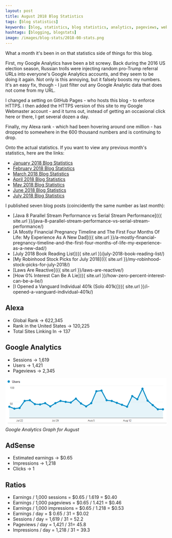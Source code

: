 ```yaml
---
layout: post
title: August 2018 Blog Statistics
tags: [blog statistics]
keywords: [blog, statistics, blog statistics, analytics, pageviews, webmaster, webmaster tools, alexa, google]
hashtags: [blogging, blogstats]
image: /images/blog-stats/2018-08-stats.png
---
```


What a month it's been in on that statistics side of things for this blog.

First, my Google Analytics have been a bit screwy. Back during the 2016 US election season, Russian trolls were injecting random pro-Trump referral URLs into everyone's Google Analytics accounts, and they seem to be doing it again. Not only is this annoying, but it falsely boosts my numbers. It's an easy fix, though - I just filter out any Google Analytic data that does not come from my URL.

I changed a setting on GitHub Pages - who hosts this blog - to enforce  HTTPS. I then added the HTTPS version of this site to my Google Webmaster account - and it turns out, instead of getting an occasional click here or there, I get several dozen a day. 

Finally, my Alexa rank - which had been hovering around one million - has dropped to somewhere in the 600 thousand numbers and is continuing to drop.

Onto the actual statistics. If you want to view any previous month's statistics, here are the links:

* [January 2018 Blog Statistics](http://hendrixjoseph.github.io/january-2018-blog-statistics/)
* [February 2018 Blog Statistics](http://hendrixjoseph.github.io/february-2018-blog-statistics/)
* [March 2018 Blog Statistics](http://hendrixjoseph.github.io/march-2018-blog-statistics/)
* [April 2018 Blog Statistics](http://hendrixjoseph.github.io/april-2018-blog-statistics/)
* [May 2018 Blog Statistics](http://hendrixjoseph.github.io/may-2018-blog-statistics/)
* [June 2018 Blog Statistics](http://hendrixjoseph.github.io/june-2018-blog-statistics/)
* [July 2018 Blog Statistics](http://hendrixjoseph.github.io/july-2018-blog-statistics/)

I published seven blog posts (coincidently the same number as last month):

* [Java 8 Parallel Stream Performance vs Serial Stream Performance]({{ site.url }}/java-8-parallel-stream-performance-vs-serial-stream-performance/)
* [A Mostly Financial Pregnancy Timeline and The First Four Months Of Life: My Experience As A New Dad]({{ site.url }}/a-mostly-financial-pregnancy-timeline-and-the-first-four-months-of-life-my-experience-as-a-new-dad/)
* [July 2018 Book Reading List]({{ site.url }}/july-2018-book-reading-list/)
* [My Robinhood Stock Picks for July 2018]({{ site.url }}/my-robinhood-stock-picks-for-july-2018/)
* [Laws Are Reactive]({{ site.url }}/laws-are-reactive/)
* [How 0% Interest Can Be A Lie]({{ site.url }}/how-zero-percent-interest-can-be-a-lie/)
* [I Opened a Vanguard Individual 401k (Solo 401k)]({{ site.url }}/i-opened-a-vanguard-individual-401k/)

## Alexa

* Global Rank &rarr; 622,345
* Rank in the United States &rarr; 120,225
* Total Sites Linking In &rarr; 137

## Google Analytics

* Sessions &rarr; 1,619
* Users &rarr; 1,421
* Pageviews &rarr; 2,345

![Google Analytics Graph for August](/images/blog-stats/2018-08-stats.png)
*Google Analytics Graph for August*

## AdSense

* Estimated earnings &rarr; $0.65
* Impressions &rarr; 1,218
* Clicks &rarr; 1

## Ratios

* Earnings / 1,000 sessions = $0.65 / 1.619 = $0.40
* Earnings / 1,000 pageviews = $0.65 / 1.421 = $0.46
* Earnings / 1,000 impressions = $0.65 / 1.218 = $0.53
* Earnings / day = $ 0.65 / 31 = $0.02
* Sessions / day = 1,619 / 31 = 52.2
* Pageviews / day = 1,421 / 31= 45.8
* Impressions / day = 1,218 / 31 = 39.3
